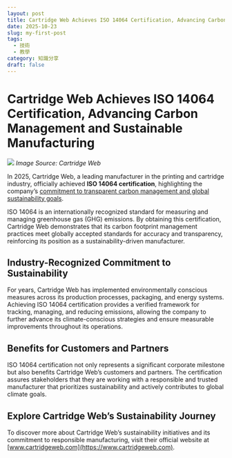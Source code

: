 ```yaml
---
layout: post
title: Cartridge Web Achieves ISO 14064 Certification, Advancing Carbon Management and Sustainable Manufacturing
date: 2025-10-23
slug: my-first-post
tags:
  - 技術
  - 教學
category: 知識分享
draft: false
---
```

# Cartridge Web Achieves ISO 14064 Certification, Advancing Carbon Management and Sustainable Manufacturing

![](https://www.cartridgeweb.com/storage/media/faq/GPI%20is%20now%20ISO%2014064%20certified!.jpg)
*Image Source: Cartridge Web*

In 2025, Cartridge Web, a leading manufacturer in the printing and cartridge industry, officially achieved **ISO 14064 certification**, highlighting the company’s [commitment to transparent carbon management and global sustainability goals](**https://www.cartridgeweb.com/en/about/esg**).  

ISO 14064 is an internationally recognized standard for measuring and managing greenhouse gas (GHG) emissions. By obtaining this certification, Cartridge Web demonstrates that its carbon footprint management practices meet globally accepted standards for accuracy and transparency, reinforcing its position as a sustainability-driven manufacturer.  

## Industry-Recognized Commitment to Sustainability
For years, Cartridge Web has implemented environmentally conscious measures across its production processes, packaging, and energy systems. Achieving ISO 14064 certification provides a verified framework for tracking, managing, and reducing emissions, allowing the company to further advance its climate-conscious strategies and ensure measurable improvements throughout its operations.  

## Benefits for Customers and Partners
ISO 14064 certification not only represents a significant corporate milestone but also benefits Cartridge Web’s customers and partners. The certification assures stakeholders that they are working with a responsible and trusted manufacturer that prioritizes sustainability and actively contributes to global climate goals.  

## Explore Cartridge Web’s Sustainability Journey
To discover more about Cartridge Web’s sustainability initiatives and its commitment to responsible manufacturing, visit their official website at [www.cartridgeweb.com](https://www.cartridgeweb.com).  
